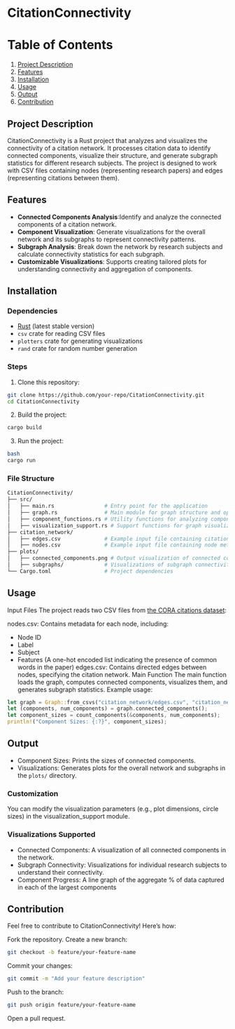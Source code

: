 # CitationConnectivity
# Table of Contents
1. [Project Description](#project-description)
2. [Features](#features)
3. [Installation](#installation)
4. [Usage](#usage)
5. [Output](#output)
6. [Contribution](#contribution)
## Project Description
CitationConnectivity is a Rust project that analyzes and visualizes the connectivity of a citation network. It processes citation data to identify connected components, visualize their structure, and generate subgraph statistics for different research subjects. The project is designed to work with CSV files containing nodes (representing research papers) and edges (representing citations between them).

## Features
- **Connected Components Analysis**:Identify and analyze the connected components of a citation network.
- **Component Visualization**: Generate visualizations for the overall network and its subgraphs to represent connectivity patterns.
- **Subgraph Analysis**: Break down the network by research subjects and calculate connectivity statistics for each subgraph.
- **Customizable Visualizations**: Supports creating tailored plots for understanding connectivity and aggregation of components.
## Installation
### Dependencies
- [Rust](https://www.rust-lang.org/) (latest stable version)
- `csv` crate for reading CSV files
- `plotters` crate for generating visualizations
- `rand` crate for random number generation
### Steps
1. Clone this repository:
```bash
git clone https://github.com/your-repo/CitationConnectivity.git
cd CitationConnectivity
```
2. Build the project:
```bash
cargo build
```
3. Run the project:
```bash
bash
cargo run
```

### File Structure
```bash
CitationConnectivity/
├── src/
│   ├── main.rs                # Entry point for the application
│   ├── graph.rs               # Main module for graph structure and operations
│   ├── component_functions.rs # Utility functions for analyzing components
│   ├── visualization_support.rs # Support functions for graph visualization
├── citation_network/
│   ├── edges.csv              # Example input file containing citation edges
│   ├── nodes.csv              # Example input file containing node metadata
├── plots/
│   ├── connected_components.png # Output visualization of connected components
│   ├── subgraphs/             # Visualizations of subgraph connectivity
└── Cargo.toml                 # Project dependencies
```
## Usage
Input Files
The project reads two CSV files from [the CORA citations dataset](https://graphsandnetworks.com/the-cora-dataset/):

nodes.csv: Contains metadata for each node, including:
- Node ID
- Label
- Subject
- Features (A one-hot encoded list indicating the presence of common words in the paper)
edges.csv: Contains directed edges between nodes, specifying the citation network.
Main Function
The main function loads the graph, computes connected components, visualizes them, and generates subgraph statistics. Example usage:

```rust
let graph = Graph::from_csvs("citation_network/edges.csv", "citation_network/nodes.csv").unwrap();
let (components, num_components) = graph.connected_components();
let component_sizes = count_components(&components, num_components);
println!("Component Sizes: {:?}", component_sizes);
```
## Output
- Component Sizes: Prints the sizes of connected components.
- Visualizations: Generates plots for the overall network and subgraphs in the `plots/` directory.

### Customization
You can modify the visualization parameters (e.g., plot dimensions, circle sizes) in the visualization_support module.

### Visualizations Supported
- Connected Components: A visualization of all connected components in the network.
- Subgraph Connectivity: Visualizations for individual research subjects to understand their connectivity.
- Component Progress: A line graph of the aggregate % of data captured in each of the largest components

## Contribution
Feel free to contribute to CitationConnectivity! Here’s how:

Fork the repository.
Create a new branch:
```bash
git checkout -b feature/your-feature-name
```
Commit your changes:
```bash
git commit -m "Add your feature description"
```
Push to the branch:
```bash
git push origin feature/your-feature-name
```
Open a pull request.